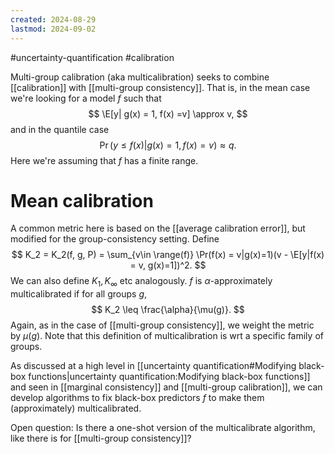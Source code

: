 ```yaml
---
created: 2024-08-29
lastmod: 2024-09-02
---
```


#uncertainty-quantification #calibration 

Multi-group calibration (aka multicalibration) seeks to combine [[calibration]] with [[multi-group consistency]]. That is, in the mean case we're looking for a model $f$ such that 
$$
\E[y| g(x) = 1, f(x) =v] \approx v,
$$
and in the quantile case 
$$
\Pr(y\leq f(x) | g(x) = 1, f(x) =v) \approx q.
$$
Here we're assuming that $f$ has a finite range. 

# Mean calibration 

A common metric here is based on the [[average calibration error]], but modified for the group-consistency setting. Define 
$$
K_2 = K_2(f, g, P) = \sum_{v\in \range(f)} \Pr(f(x) = v|g(x)=1)(v - \E[y|f(x) = v, g(x)=1])^2.
$$
We can also define $K_1, K_\infty$ etc analogously. $f$ is $\alpha$-approximately multicalibrated if for all groups $g$,
$$
K_2 \leq \frac{\alpha}{\mu(g)}.
$$
Again, as in the case of [[multi-group consistency]], we weight the metric by $\mu(g)$. Note that this definition of multicalibration is wrt a specific family of groups. 

As discussed at a high level in [[uncertainty quantification#Modifying black-box functions|uncertainty quantification:Modifying black-box functions]] and seen in [[marginal consistency]] and [[multi-group calibration]], we can develop algorithms to fix black-box predictors $f$ to make them (approximately) multicalibrated.
 
Open question: Is there a one-shot version of the multicalibrate algorithm, like there is for [[multi-group consistency]]?  

